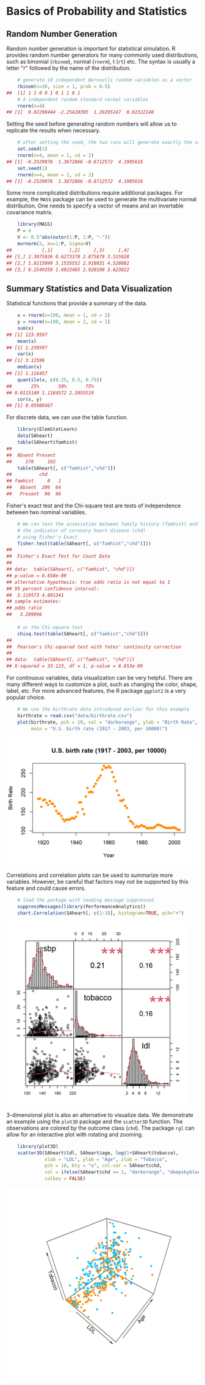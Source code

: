 # Basics of Probability and Statistics

## Random Number Generation 

Random number generation is important for statistical simulation. R provides random number generators for many commonly used distributions, such as binomial (`rbinom`), normal (`rnorm`), t (`rt`) etc. The syntax is usually a letter "r" followed by the name of the distribution. 


```r
    # generate 10 independent Bernoulli random variables as a vector
    rbinom(n=10, size = 1, prob = 0.5)
##  [1] 1 1 0 0 1 0 1 1 0 1
    # 4 independent random standard normal variables
    rnorm(n=4)
## [1]  0.02298444 -2.25420395  1.29295247  0.62322148
```

Setting the seed before generating random numbers will allow us to replicate the results when necessary. 

```r
    # after setting the seed, the two runs will generate exactly the same "random" numbers
    set.seed(1)
    rnorm(n=4, mean = 1, sd = 2)
## [1] -0.2529076  1.3672866 -0.6712572  4.1905616
    set.seed(1)
    rnorm(n=4, mean = 1, sd = 2)
## [1] -0.2529076  1.3672866 -0.6712572  4.1905616
```

Some more complicated distributions require additional packages. For example, the `MASS` package can be used to generate the multivariate normal distribution. One needs to specify a vector of means and an invertable covariance matrix. 

```r
    library(MASS)
    P = 4
    V <- 0.5^abs(outer(1:P, 1:P, "-"))
    mvrnorm(3, mu=1:P, Sigma=V)
##           [,1]      [,2]     [,3]     [,4]
## [1,] 2.3075926 0.6273378 2.875879 3.515928
## [2,] 1.8215099 3.1535552 2.918031 4.528882
## [3,] 0.2549359 1.6922485 2.920198 3.623822
```

## Summary Statistics and Data Visualization

Statistical functions that provide a summary of the data.


```r
    x = rnorm(n=100, mean = 1, sd = 2)
    y = rnorm(n=100, mean = 2, sd = 1)
    sum(x)
## [1] 123.9597
    mean(x)
## [1] 1.239597
    var(x)
## [1] 3.12596
    median(x)
## [1] 1.116457
    quantile(x, c(0.25, 0.5, 0.75))
##       25%       50%       75% 
## 0.0115149 1.1164572 2.3955519
    cor(x, y)
## [1] 0.05988467
```

For discrete data, we can use the table function.


```r
    library(ElemStatLearn)
    data(SAheart)
    table(SAheart$famhist)
## 
##  Absent Present 
##     270     192
    table(SAheart[, c("famhist","chd")])
##          chd
## famhist     0   1
##   Absent  206  64
##   Present  96  96
```

Fisher's exact test and the Chi-square test are tests of independence between two nominal variables.


```r
    # We can test the association between family history (famhist) and 
    # the indicator of coronary heart disease (chd)
    # using Fisher's Exact
    fisher.test(table(SAheart[, c("famhist","chd")]))
## 
## 	Fisher's Exact Test for Count Data
## 
## data:  table(SAheart[, c("famhist", "chd")])
## p-value = 6.658e-09
## alternative hypothesis: true odds ratio is not equal to 1
## 95 percent confidence interval:
##  2.119573 4.891341
## sample estimates:
## odds ratio 
##   3.209996

    # or the Chi-square test
    chisq.test(table(SAheart[, c("famhist","chd")]))
## 
## 	Pearson's Chi-squared test with Yates' continuity correction
## 
## data:  table(SAheart[, c("famhist", "chd")])
## X-squared = 33.123, df = 1, p-value = 8.653e-09
```

For continuous variables, data visualization can be very helpful. There are many different ways to customize a plot, such as changing the color, shape, label, etc. For more advanced features, the R package `ggplot2` is a very popular choice. 

```r
    # We use the birthrate data introduced earlier for this example
    birthrate = read.csv("data/birthrate.csv")
    plot(birthrate, pch = 19, col = "darkorange", ylab = "Birth Rate",
         main = "U.S. birth rate (1917 - 2003, per 10000)")
```

<img src="1.3-stat-prob-basics_files/figure-html/unnamed-chunk-7-1.png" width="576" />

Correlations and correlation plots can be used to summarize more variables. However, be careful that factors may not be supported by this feature and could cause errors. 

```r
    # load the package with loading message suppressed
    suppressMessages(library(PerformanceAnalytics))
    chart.Correlation(SAheart[, c(1:3)], histogram=TRUE, pch="+")
```

<img src="1.3-stat-prob-basics_files/figure-html/unnamed-chunk-8-1.png" width="480" />

3-dimensional plot is  also an alternative to visualize data. We demonstrate an example using the `plot3D` package and the `scatter3D` function. The observations are colored by the outcome class (`chd`). The package `rgl` can allow for an interactive plot with rotating and zooming. 


```r
    library(plot3D)
    scatter3D(SAheart$ldl, SAheart$age, log(1+SAheart$tobacco), 
              xlab = "LDL", ylab = "Age", zlab = "Tobacco",
              pch = 18, bty = "u", col.var = SAheart$chd, 
              col = ifelse(SAheart$chd == 1, "darkorange", "deepskyblue"),
              colkey = FALSE)
```

<img src="1.3-stat-prob-basics_files/figure-html/unnamed-chunk-9-1.png" width="576" />

